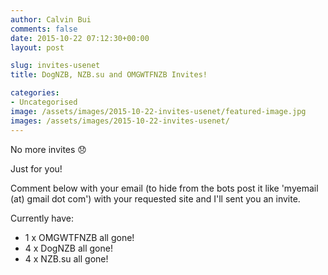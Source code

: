 ```yaml
---
author: Calvin Bui
comments: false
date: 2015-10-22 07:12:30+00:00
layout: post

slug: invites-usenet
title: DogNZB, NZB.su and OMGWTFNZB Invites!

categories:
- Uncategorised
image: /assets/images/2015-10-22-invites-usenet/featured-image.jpg 
images: /assets/images/2015-10-22-invites-usenet/
---
```


No more invites :disappointed:

Just for you!

Comment below with your email (to hide from the bots post it like 'myemail (at) gmail dot com') with your requested site and I'll sent you an invite.

Currently have:

* 1 x OMGWTFNZB all gone!
* 4 x DogNZB all gone!
* 4 x NZB.su all gone!
